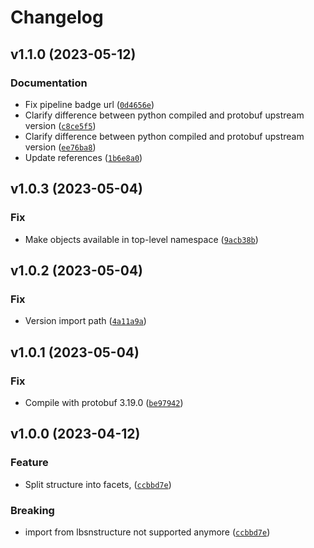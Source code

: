 # Changelog

<!--next-version-placeholder-->

## v1.1.0 (2023-05-12)
### Documentation
* Fix pipeline badge url ([`0d4656e`](https://github.com/Sieboldianus/lbsnstructure-python/commit/0d4656e30ea3daaddd633348a2cfb169948f18b4))
* Clarify difference between python compiled and protobuf upstream version ([`c8ce5f5`](https://github.com/Sieboldianus/lbsnstructure-python/commit/c8ce5f5b4e997f2b224790585d71b7dac32c4a97))
* Clarify difference between python compiled and protobuf upstream version ([`ee76ba8`](https://github.com/Sieboldianus/lbsnstructure-python/commit/ee76ba83ad8b2dd589bb166e103d0dd6a6197db7))
* Update references ([`1b6e8a0`](https://github.com/Sieboldianus/lbsnstructure-python/commit/1b6e8a0e3f0e61f9c547bb07177e8a747a56ebb7))

## v1.0.3 (2023-05-04)
### Fix
* Make objects available in top-level namespace ([`9acb38b`](https://github.com/Sieboldianus/lbsnstructure-python/commit/9acb38b31544958daafc67ab358acd0e1cb1d4b1))

## v1.0.2 (2023-05-04)
### Fix
* Version import path ([`4a11a9a`](https://github.com/Sieboldianus/lbsnstructure-python/commit/4a11a9a1a2bd498c8b2c9b2654752b1f6ffadb90))

## v1.0.1 (2023-05-04)
### Fix
* Compile with protobuf 3.19.0 ([`be97942`](https://github.com/Sieboldianus/lbsnstructure-python/commit/be979426ca78963bc17d5309d4d5802b7f55e7bb))

## v1.0.0 (2023-04-12)
### Feature
* Split structure into facets, ([`ccbbd7e`](https://github.com/Sieboldianus/lbsnstructure-python/commit/ccbbd7e46734ba8fab0eec20cd07d0777f9ab489))

### Breaking
* import from lbsnstructure not supported anymore  ([`ccbbd7e`](https://github.com/Sieboldianus/lbsnstructure-python/commit/ccbbd7e46734ba8fab0eec20cd07d0777f9ab489))
